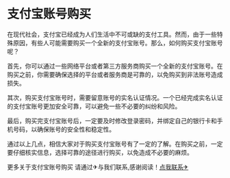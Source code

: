 # 支付宝账号购买

在现代社会，支付宝已经成为人们生活中不可或缺的支付工具。然而，由于一些特殊原因，有些人可能需要购买一个全新的支付宝账号。那么，如何购买支付宝账号呢？

首先，你可以通过一些网络平台或者第三方服务商购买一个全新的支付宝账号。在购买之前，你需要确保选择的平台或者服务商是可靠的，以免购买到非法账号造成损失。

其次，购买支付宝账号时，需要留意账号的实名认证情况。一个已经完成实名认证的支付宝账号更加安全可靠，可以避免一些不必要的纠纷和风险。

最后，购买完支付宝账号后，一定要及时修改登录密码，并绑定自己的银行卡和手机号码，以确保账号的安全性和稳定性。

通过以上几点，相信大家对于购买支付宝账号有了一定的了解。在购买之前，一定要仔细核实信息，选择可靠的途径进行购买，以免造成不必要的麻烦。

更多关于支付宝账号购买 请通过✈与我们联系,感谢阅读！[点我联系✈](https://www.G208.com)